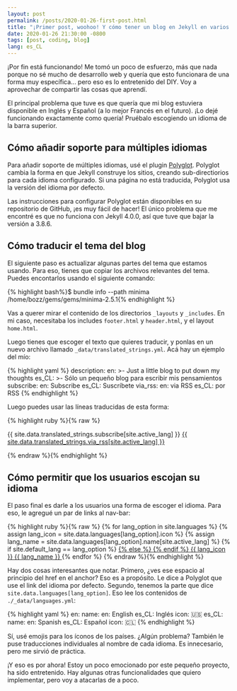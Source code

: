 ```yaml
---
layout: post
permalink: /posts/2020-01-26-first-post.html
title: "¡Primer post, woohoo! Y cómo tener un blog en Jekyll en varios idiomas"
date: 2020-01-26 21:30:00 -0800
tags: [post, coding, blog]
lang: es_CL
---
```


¡Por fin está funcionando! Me tomó un poco de esfuerzo, más que nada porque no sé mucho de desarrollo web y quería que esto funcionara de una forma muy específica... pero eso es lo entretenido del DIY. Voy a aprovechar de compartir las cosas que aprendí.

<!--more-->

El principal problema que tuve es que quería que mi blog estuviera disponible en Inglés y Español (a lo mejor Francés en el futuro). ¡Lo dejé funcionando exactamente como quería! Pruébalo escogiendo un idioma de la barra superior.

## Cómo añadir soporte para múltiples idiomas

Para añadir soporte de múltiples idiomas, usé el plugin [Polyglot](https://github.com/untra/polyglot). Polyglot cambia la forma en que Jekyll construye los sitios, creando sub-directiorios para cada idioma configurado. Si una página no está traducida, Polyglot usa la versión del idioma por defecto.

Las instrucciones para configurar Polyglot están disponibles en su repositorio de GitHub, ¡es muy fácil de hacer! El único problema que me encontré es que no funciona con Jekyll 4.0.0, así que tuve que bajar la versión a 3.8.6.

## Cómo traducir el tema del blog

El siguiente paso es actualizar algunas partes del tema que estamos usando. Para eso, tienes que copiar los archivos relevantes del tema. Puedes encontarlos usando el siguiente comando:

{% highlight bash%}$ bundle info --path minima
/home/bozz/gems/gems/minima-2.5.1{% endhighlight %}

Vas a querer mirar el contenido de los directorios `_layouts` y `_includes`. En mi caso, necesitaba los includes `footer.html` y `header.html`, y el layout `home.html`.

Luego tienes que escoger el texto que quieres traducir, y ponlas en un nuevo archivo llamado `_data/translated_strings.yml`. Acá hay un ejemplo del mío:

{% highlight yaml %}
description:
  en: >-
    Just a little blog to put down my thoughts
  es_CL: >-
    Sólo un pequeño blog para escribir mis pensamientos
subscribe:
  en: Subscribe
  es_CL: Suscríbete
via_rss:
  en: via RSS
  es_CL: por RSS
{% endhighlight %}

Luego puedes usar las líneas traducidas de esta forma:

{% highlight ruby %}{% raw %}
<p class="rss-subscribe">{{ site.data.translated_strings.subscribe[site.active_lang] }} <a href="{{ "/feed.xml" | relative_url }}">{{ site.data.translated_strings.via_rss[site.active_lang] }}</a></p>
{% endraw %}{% endhighlight %}

## Cómo permitir que los usuarios escojan su idioma

El paso final es darle a los usuarios una forma de escoger el idioma. Para eso, le agregué un par de links al nav-bar:

{% highlight ruby %}{% raw %}
{% for lang_option in site.languages %}
  {% assign lang_icon = site.data.languages[lang_option].icon %}
  {% assign lang_name = site.data.languages[lang_option].name[site.active_lang] %}
  {% if site.default_lang == lang_option %}
    <a class="page-link" href=" {{ page.permalink }}">
  {% else %}
    <a class="page-link" href="{{ site.url }}/{{ lang_option }}{{ page.permalink }}">
  {% endif %}
    {{ lang_icon }} {{ lang_name }} 
  </a>
{% endfor %}
{% endraw %}{% endhighlight %}

Hay dos cosas interesantes que notar. Primero, ¿ves ese espacio al principio del href en el anchor? Eso es a propósito. Le dice a Polyglot que use el link del idioma por defecto. Segundo, tenemos la parte que dice `site.data.languages[lang_option]`. Eso lee los contenidos de `./_data/languages.yml`:

{% highlight yaml %}
en:
  name:
    en: English
    es_CL: Inglés
  icon: 🇺🇸
es_CL:
  name:
    en: Spanish
    es_CL: Español
  icon: 🇨🇱
{% endhighlight %}

Sí, usé emojis para los íconos de los países. ¿Algún problema? También le puse traducciones individuales al nombre de cada idioma. Es innecesario, pero me sirvió de práctica.

¡Y eso es por ahora! Estoy un poco emocionado por este pequeño proyecto, ha sido entretenido. Hay algunas otras funcionalidades que quiero implementar, pero voy a atacarlas de a poco.
